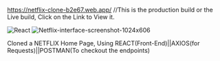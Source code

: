 https://netflix-clone-b2e67.web.app/ //This is the production build or the Live build, Click on the Link to View it.

![React](https://user-images.githubusercontent.com/61330248/133602078-dc801853-8a3e-471d-a58a-a6269acd26fa.jpg)
![Netflix-interface-screenshot-1024x606](https://user-images.githubusercontent.com/61330248/133610267-f3e044c7-7bbb-438d-bdee-3208c5b3d578.png)


Cloned a NETFLIX Home Page, Using REACT(Front-End)||AXIOS(for Requests)||POSTMAN(To checkout the endpoints)
